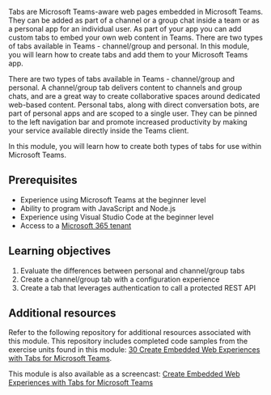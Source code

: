 Tabs are Microsoft Teams-aware web pages embedded in Microsoft Teams. They can be added as part of a channel or a group chat inside a team or as a personal app for an individual user. As part of your app you can add custom tabs to embed your own web content in Teams. There are two types of tabs available in Teams - channel/group and personal. In this module, you will learn how to create tabs and add them to your Microsoft Teams app.

There are two types of tabs available in Teams - channel/group and personal. A channel/group tab delivers content to channels and group chats, and are a great way to create collaborative spaces around dedicated web-based content. Personal tabs, along with direct conversation bots, are part of personal apps and are scoped to a single user. They can be pinned to the left navigation bar and promote increased productivity by making your service available directly inside the Teams client.

In this module, you will learn how to create both types of tabs for use within Microsoft Teams.

## Prerequisites

- Experience using Microsoft Teams at the beginner level
- Ability to program with JavaScript and Node.js
- Experience using Visual Studio Code at the beginner level
- Access to a [Microsoft 365 tenant](https://developer.microsoft.com/office/dev-program?ocid=MSlearn)

## Learning objectives

1. Evaluate the differences between personal and channel/group tabs
1. Create a channel/group tab with a configuration experience
1. Create a tab that leverages authentication to call a protected REST API

## Additional resources

Refer to the following repository for additional resources associated with this module. This repository includes completed code samples from the exercise units found in this module: [30 Create Embedded Web Experiences with Tabs for Microsoft Teams](https://github.com/officedev/TrainingContent/tree/master/Teams/30%20Create%20Embedded%20Web%20Experiences%20with%20Tabs%20for%20Microsoft%20Teams).

This module is also available as a screencast: [Create Embedded Web Experiences with Tabs for Microsoft Teams](https://youtu.be/AQcdZYkFPCY)